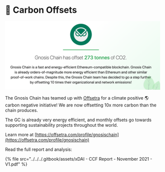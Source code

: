 # 🌳 Carbon Offsets

![](../../../.gitbook/assets/GC-offsets.png)

The Gnosis Chain has teamed up with [Offsetra](https://offsetra.com) for a climate positive 🌎 carbon negative initiative! We are now offsetting 10x more carbon than the chain produces.

The GC is already very energy efficient, and monthly offsets go towards supporting sustainability projects throughout the world.

Learn more at [https://offsetra.com/profile/gnosischain](https://offsetra.com/profile/gnosischain)

Read the full report and analysis:

{% file src="../../../.gitbook/assets/xDAI - CCF Report - November 2021 - V1.pdf" %}
